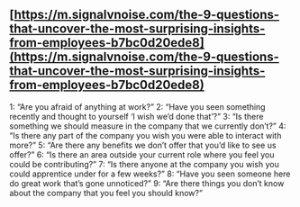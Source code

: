 ## [https://m.signalvnoise.com/the-9-questions-that-uncover-the-most-surprising-insights-from-employees-b7bc0d20ede8](https://m.signalvnoise.com/the-9-questions-that-uncover-the-most-surprising-insights-from-employees-b7bc0d20ede8)

1: “Are you afraid of anything at work?”
2: “Have you seen something recently and thought to yourself ‘I wish we’d done that’?”
3: “Is there something we should measure in the company that we currently don’t?”
4: “Is there any part of the company you wish you were able to interact with more?”
5: “Are there any benefits we don’t offer that you’d like to see us offer?”
6: “Is there an area outside your current role where you feel you could be contributing?”
7: “Is there anyone at the company you wish you could apprentice under for a few weeks?”
8: “Have you seen someone here do great work that’s gone unnoticed?”
9: “Are there things you don’t know about the company that you feel you should know?”
